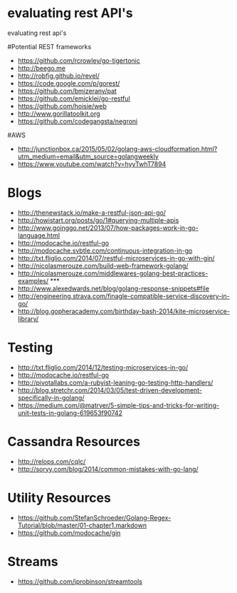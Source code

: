 # evaluating rest API's
evaluating rest api's

#Potential REST frameworks

* https://github.com/rcrowley/go-tigertonic
* http://beego.me
* http://robfig.github.io/revel/
* https://code.google.com/p/gorest/
* https://github.com/bmizerany/pat
* https://github.com/emicklei/go-restful
* https://github.com/hoisie/web
* http://www.gorillatoolkit.org
* https://github.com/codegangsta/negroni

#AWS 
* http://junctionbox.ca/2015/05/02/golang-aws-cloudformation.html?utm_medium=email&utm_source=golangweekly
* https://www.youtube.com/watch?v=hyyTwhT7894

# Blogs

* http://thenewstack.io/make-a-restful-json-api-go/
* http://howistart.org/posts/go/1#querying-multiple-apis
* http://www.goinggo.net/2013/07/how-packages-work-in-go-language.html
* http://modocache.io/restful-go
* http://modocache.svbtle.com/continuous-integration-in-go
* http://txt.fliglio.com/2014/07/restful-microservices-in-go-with-gin/
* http://nicolasmerouze.com/build-web-framework-golang/
* http://nicolasmerouze.com/middlewares-golang-best-practices-examples/ ***
* http://www.alexedwards.net/blog/golang-response-snippets#file
* http://engineering.strava.com/finagle-compatible-service-discovery-in-go/
* http://blog.gopheracademy.com/birthday-bash-2014/kite-microservice-library/

# Testing

* http://txt.fliglio.com/2014/12/testing-microservices-in-go/
* http://modocache.io/restful-go
* http://pivotallabs.com/a-rubyist-leaning-go-testing-http-handlers/
* http://blog.stretchr.com/2014/03/05/test-driven-development-specifically-in-golang/
* https://medium.com/@matryer/5-simple-tips-and-tricks-for-writing-unit-tests-in-golang-619653f90742

# Cassandra Resources

* http://relops.com/cqlc/
* http://soryy.com/blog/2014/common-mistakes-with-go-lang/

# Utility Resources

* https://github.com/StefanSchroeder/Golang-Regex-Tutorial/blob/master/01-chapter1.markdown
* https://github.com/modocache/gin

# Streams

* https://github.com/jprobinson/streamtools
